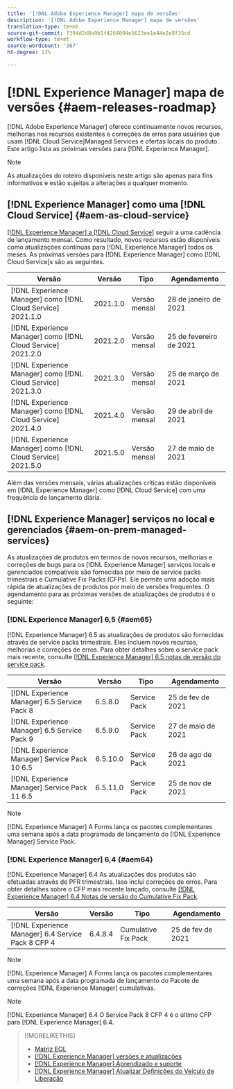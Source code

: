 ```yaml
---
title: '[!DNL Adobe Experience Manager] mapa de versões'
description: '[!DNL Adobe Experience Manager] mapa de versões'
translation-type: tm+mt
source-git-commit: 7394d2d8a9b1f4264004e5623ee1e44e2e8f35cd
workflow-type: tm+mt
source-wordcount: '367'
ht-degree: 13%

---
```



# [!DNL Experience Manager] mapa de versões  {#aem-releases-roadmap}

[!DNL Adobe Experience Manager] oferece continuamente novos recursos, melhorias nos recursos existentes e correções de erros para usuários que usam  [!DNL Cloud Service]Managed Services e ofertas locais do produto. Este artigo lista as próximas versões para [!DNL Experience Manager].

>[!NOTE]
>
>As atualizações do roteiro disponíveis neste artigo são apenas para fins informativos e estão sujeitas a alterações a qualquer momento.

## [!DNL Experience Manager] como uma  [!DNL Cloud Service] {#aem-as-cloud-service}

[[!DNL Experience Manager] a  [!DNL Cloud Service]](https://experienceleague.adobe.com/docs/experience-manager-cloud-service/release-notes/home.html) seguir a uma cadência de lançamento mensal. Como resultado, novos recursos estão disponíveis como atualizações contínuas para [!DNL Experience Manager] todos os meses. As próximas versões para [!DNL Experience Manager] como [!DNL Cloud Service]s são as seguintes.

| Versão | Versão | Tipo | Agendamento |
|---|---|---|---|
| [!DNL Experience Manager] como  [!DNL Cloud Service] 2021.1.0 | 2021.1.0 | Versão mensal | 28 de janeiro de 2021 |
| [!DNL Experience Manager] como  [!DNL Cloud Service] 2021.2.0 | 2021.2.0 | Versão mensal | 25 de fevereiro de 2021 |
| [!DNL Experience Manager] como  [!DNL Cloud Service] 2021.3.0 | 2021.3.0 | Versão mensal | 25 de março de 2021 |
| [!DNL Experience Manager] como  [!DNL Cloud Service] 2021.4.0 | 2021.4.0 | Versão mensal | 29 de abril de 2021 |
| [!DNL Experience Manager] como  [!DNL Cloud Service] 2021.5.0 | 2021.5.0 | Versão mensal | 27 de maio de 2021 |

Além das versões mensais, várias atualizações críticas estão disponíveis em [!DNL Experience Manager] como [!DNL Cloud Service] com uma frequência de lançamento diária.

## [!DNL Experience Manager] serviços no local e gerenciados  {#aem-on-prem-managed-services}

As atualizações de produtos em termos de novos recursos, melhorias e correções de bugs para os [!DNL Experience Manager] serviços locais e gerenciados compatíveis são fornecidas por meio de service packs trimestrais e Cumulative Fix Packs (CFPs). Ele permite uma adoção mais rápida de atualizações de produtos por meio de versões frequentes. O agendamento para as próximas versões de atualizações de produtos é o seguinte:

### [!DNL Experience Manager] 6,5  {#aem65}

[!DNL Experience Manager] 6.5 as atualizações de produtos são fornecidas através de service packs trimestrais. Eles incluem novos recursos, melhorias e correções de erros. Para obter detalhes sobre o service pack mais recente, consulte [[!DNL Experience Manager] 6.5 notas de versão do service pack](https://experienceleague.adobe.com/docs/experience-manager-65/release-notes/service-pack/sp-release-notes.html).

| Versão | Versão | Tipo | Agendamento |
|---|---|---|---|
| [!DNL Experience Manager] 6.5 Service Pack 8 | 6.5.8.0 | Service Pack | 25 de fev de 2021 |
| [!DNL Experience Manager] 6.5 Service Pack 9 | 6.5.9.0 | Service Pack | 27 de maio de 2021 |
| [!DNL Experience Manager] Service Pack 10 6.5 | 6.5.10.0 | Service Pack | 26 de ago de 2021 |
| [!DNL Experience Manager] Service Pack 11 6.5 | 6.5.11.0 | Service Pack | 25 de nov de 2021 |

>[!NOTE]
>
>[!DNL Experience Manager] A Forms lança os pacotes complementares uma semana após a data programada de lançamento do  [!DNL Experience Manager] Service Pack.

### [!DNL Experience Manager] 6,4  {#aem64}

[!DNL Experience Manager] 6.4 As atualizações dos produtos são efetuadas através de PFR trimestrais. Isso inclui correções de erros. Para obter detalhes sobre o CFP mais recente lançado, consulte [[!DNL Experience Manager] 6.4 Notas de versão do Cumulative Fix Pack](https://experienceleague.adobe.com/docs/experience-manager-64/release-notes/cfp-release-notes.html).

| Versão | Versão | Tipo | Agendamento |
|---|---|---|---|
| [!DNL Experience Manager] 6.4 Service Pack 8 CFP 4 | 6.4.8.4 | Cumulative Fix Pack | 25 de fev de 2021 |

>[!NOTE]
>
>[!DNL Experience Manager] A Forms lança os pacotes complementares uma semana após a data programada de lançamento do Pacote de correções  [!DNL Experience Manager] cumulativas.

>[!NOTE]
>
>[!DNL Experience Manager] 6.4 O Service Pack 8 CFP 4 é o último CFP para  [!DNL Experience Manager] 6.4.

>[!MORELIKETHIS]
>
>* [Matriz EOL](https://helpx.adobe.com/br/support/programs/eol-matrix.html)
>* [[!DNL Experience Manager] versões e atualizações](https://helpx.adobe.com/br/experience-manager/aem-releases-updates.html)
>* [[!DNL Experience Manager] Aprendizado e suporte](https://helpx.adobe.com/br/support/experience-manager.html)
>* [[!DNL Experience Manager] Atualizar Definições do Veículo de Liberação](/help/update-release-vehicle-definitions.md)


